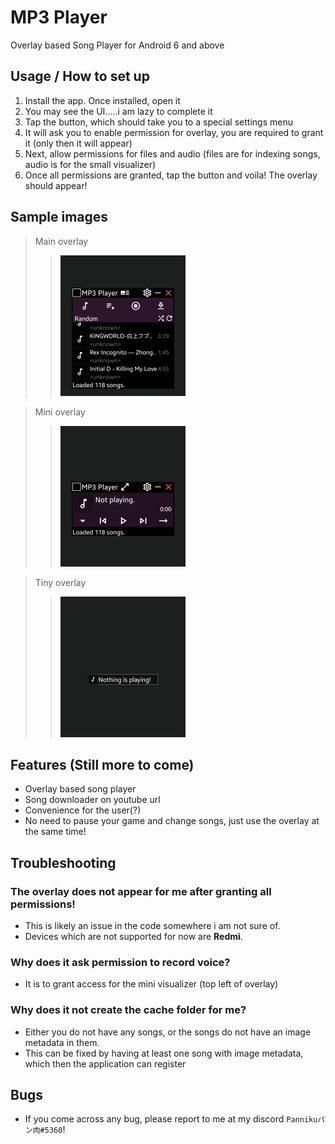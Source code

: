 # MP3 Player
Overlay based Song Player for Android 6 and above

## Usage / How to set up 
1. Install the app. Once installed, open it
2. You may see the UI.....i am lazy to complete it
3. Tap the button, which should take you to a special settings menu
4. It will ask you to enable permission for overlay, you are required to grant it (only then it will appear)
5. Next, allow permissions for files and audio (files are for indexing songs, audio is for the small visualizer)
6. Once all permissions are granted, tap the button and voila! The overlay should appear!

## Sample images
> Main overlay
>>  <img src="/assets/Untitled523_20230101181318.png" alt="Main overlay" width="200" height="225"/>


> Mini overlay
>> <img src="/assets/Untitled523_20230101181320.png" alt="Main overlay" width="200" height="225"/>


> Tiny overlay
>> <img src="/assets/Untitled523_20230101181321.png" alt="Main overlay" width="200" height="225"/>


## Features (Still more to come)
- Overlay based song player
- Song downloader on youtube url
- Convenience for the user(?)
- No need to pause your game and change songs, just use the overlay at the same time!

## Troubleshooting
### The overlay does not appear for me after granting all permissions!
- This is likely an issue in the code somewhere i am not sure of.
- Devices which are not supported for now are **Redmi**.

### Why does it ask permission to record voice?
- It is to grant access for the mini visualizer (top left of overlay)

### Why does it not create the cache folder for me?
- Either you do not have any songs, or the songs do not have an image metadata in them.
- This can be fixed by having at least one song with image metadata, which then the application can register

## Bugs
- If you come across any bug, please report to me at my discord `Pannikuパン肉#5360`!
